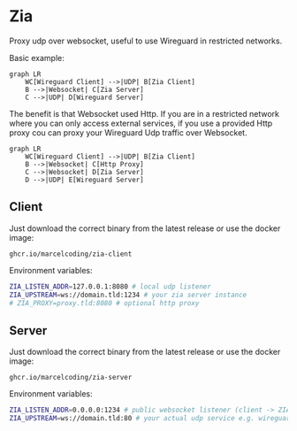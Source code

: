# Zia

Proxy udp over websocket, useful to use Wireguard in restricted networks.

Basic example:

```mermaid
graph LR
    WC[Wireguard Client] -->|UDP| B[Zia Client]
    B -->|Websocket| C[Zia Server]
    C -->|UDP| D[Wireguard Server]
```

The benefit is that Websocket used Http. If you are in a restricted network where you can only access external services,
if you use a provided Http proxy cou can proxy your Wireguard Udp traffic over Websocket.

```mermaid
graph LR
    WC[Wireguard Client] -->|UDP| B[Zia Client]
    B -->|Websocket| C[Http Proxy]
    C -->|Websocket| D[Zia Server]
    D -->|UDP| E[Wireguard Server]
```

## Client

Just download the correct binary from the latest release or use the docker image:

```
ghcr.io/marcelcoding/zia-client
```

Environment variables:

```bash
ZIA_LISTEN_ADDR=127.0.0.1:8080 # local udp listener
ZIA_UPSTREAM=ws://domain.tld:1234 # your zia server instance
# ZIA_PROXY=proxy.tld:8080 # optional http proxy
```

## Server

Just download the correct binary from the latest release or use the docker image:

```
ghcr.io/marcelcoding/zia-server
```

Environment variables:

```bash
ZIA_LISTEN_ADDR=0.0.0.0:1234 # public websocket listener (client -> ZIA_UPSTREAM)
ZIA_UPSTREAM=ws://domain.tld:80 # your actual udp service e.g. wireguard listener
```
